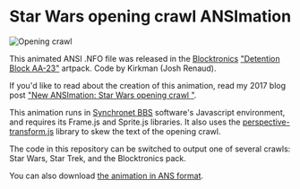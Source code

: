 # Star Wars opening crawl ANSImation

![Opening crawl](__BLOCKTRONICS_Detention_Block_AA-23_Star_Wars_Animated_NFO_File.gif)

This animated ANSI .NFO file was released in the [Blocktronics](http://www.blocktronics.org) ["Detention Block AA-23"](http://www.blocktronics.org/downloads/artpacks/blocktronics_detention_block_aa-23.zip) artpack. Code by Kirkman (Josh Renaud).

If you'd like to read about the creation of this animation, read my 2017 blog post ["New ANSImation: Star Wars opening crawl
"](http://breakintochat.com/blog/2017/05/25/new-ansimation-star-wars-opening-crawl/).

This animation runs in [Synchronet BBS](http://www.synchro.net) software's Javascript environment, and requires its Frame.js and Sprite.js libraries. It also uses the [perspective-transform.js](https://github.com/jlouthan/perspective-transform) library to skew the text of the opening crawl.

The code in this repository can be switched to output one of several crawls: Star Wars, Star Trek, and the Blocktronics pack.

You can also download [the animation in ANS format](__BLOCKTRONICS_Detention_Block_AA-23_Star_Wars_Animated_NFO_File.gif).



